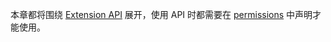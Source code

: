 本章都将围绕 [Extension API](https://developers.chrome.com/extensions/api_index) 展开，使用 API 时都需要在 [permissions](https://developer.chrome.com/extensions/declare_permissions) 中声明才能使用。